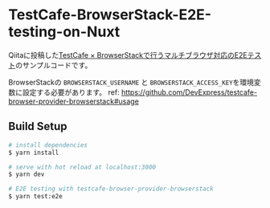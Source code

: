 # TestCafe-BrowserStack-E2E-testing-on-Nuxt

Qiitaに投稿した[TestCafe × BrowserStackで行うマルチブラウザ対応のE2Eテスト](https://qiita.com/kosuke0820/items/8eaaa528b860f8c97bb4)のサンプルコードです。

BrowserStackの `BROWSERSTACK_USERNAME` と `BROWSERSTACK_ACCESS_KEY`を環境変数に設定する必要があります。
ref: https://github.com/DevExpress/testcafe-browser-provider-browserstack#usage

## Build Setup

``` bash
# install dependencies
$ yarn install

# serve with hot reload at localhost:3000
$ yarn dev

# E2E testing with testcafe-browser-provider-browserstack
$ yarn test:e2e
```